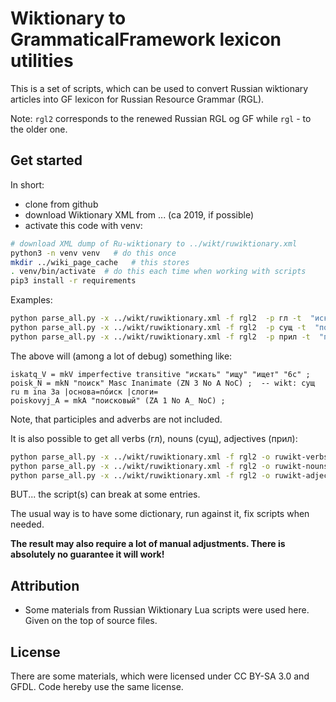 # Wiktionary to GrammaticalFramework lexicon utilities

This is a set of scripts, which can be used to convert Russian wiktionary articles into GF lexicon for Russian Resource Grammar (RGL).

Note: `rgl2` corresponds to the renewed Russian RGL og GF while `rgl` - to the older one.

## Get started

In short:

- clone from github
- download Wiktionary XML from ... (ca 2019, if possible)
- activate this code with venv:

```bash
# download XML dump of Ru-wiktionary to ../wikt/ruwiktionary.xml
python3 -n venv venv   # do this once
mkdir ../wiki_page_cache   # this stores
. venv/bin/activate  # do this each time when working with scripts
pip3 install -r requirements
```

Examples:

```bash
python parse_all.py -x ../wikt/ruwiktionary.xml -f rgl2  -p гл -t  "искать"
python parse_all.py -x ../wikt/ruwiktionary.xml -f rgl2  -p сущ -t  "поиск"
python parse_all.py -x ../wikt/ruwiktionary.xml -f rgl2  -p прил -t  "поисковый"
```

The above will (among a lot of debug) something like:

```gf
iskatq_V = mkV imperfective transitive "искать" "ищу" "ищет" "6c" ;
poisk_N = mkN "поиск" Masc Inanimate (ZN 3 No A NoC) ;  -- wikt: сущ ru m ina 3a |основа=по́иск |слоги=
poiskovyj_A = mkA "поисковый" (ZA 1 No A_ NoC) ;
```

Note, that participles and adverbs are not included.

It is also possible to get all verbs (гл), nouns (сущ), adjectives (прил):

```bash
python parse_all.py -x ../wikt/ruwiktionary.xml -f rgl2 -o ruwikt-verbs.txt -p гл
python parse_all.py -x ../wikt/ruwiktionary.xml -f rgl2 -o ruwikt-nouns.txt -p сущ
python parse_all.py -x ../wikt/ruwiktionary.xml -f rgl2 -o ruwikt-adjectives.txt -p прил
```
BUT... the script(s) can break at some entries.

The usual way is to have some dictionary, run against it, fix scripts when needed.

**The result may also require a lot of manual adjustments. There is absolutely no guarantee it will work!**

## Attribution
- Some materials from Russian Wiktionary Lua scripts were used here. Given on the top of source files.

## License

There are some materials, which were licensed under CC BY-SA 3.0 and GFDL.
Code hereby use the same license.
